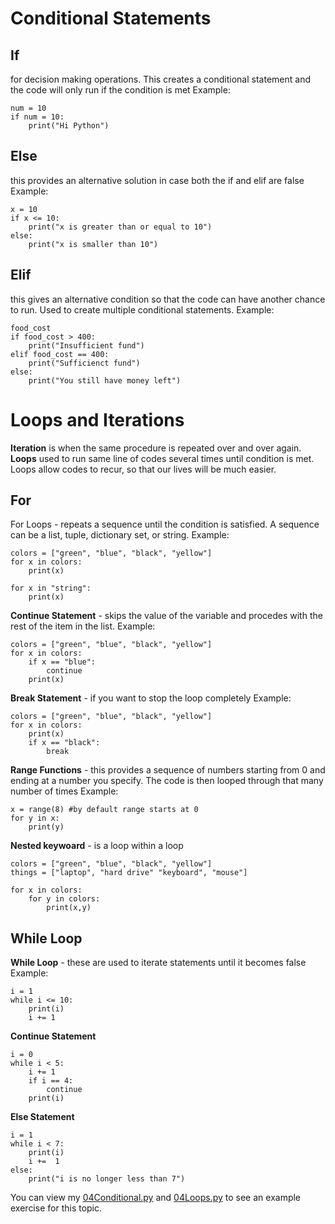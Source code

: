 # Conditional Statements

## If 
for decision making operations. This creates a conditional statement and the code will only run if the condition is met
Example:
```
num = 10
if num = 10:
    print("Hi Python")
```

## Else
this provides an alternative solution in case both the if and elif are false
Example:
```
x = 10
if x <= 10:
    print("x is greater than or equal to 10")
else:
    print("x is smaller than 10")
```

## Elif
this gives an alternative condition so that the code can have another chance to run. Used to create multiple conditional statements.
Example:
```
food_cost 
if food_cost > 400:
    print("Insufficient fund")
elif food_cost == 400:
    print("Sufficienct fund")
else:
    print("You still have money left")
```

# Loops and Iterations

**Iteration** is when the same procedure is repeated over and over again. 
**Loops** used to run same line of codes several times until condition is met. Loops allow codes to recur, so that our lives will be much easier.

## For 
For Loops - repeats a sequence until the condition is satisfied. A sequence can be a list, tuple, dictionary set, or string.
Example: 
```
colors = ["green", "blue", "black", "yellow"]
for x in colors:
    print(x)

for x in "string":
    print(x) 
```

**Continue Statement** - skips the value of the variable and procedes with the rest of the item in the list.
Example:
```
colors = ["green", "blue", "black", "yellow"]
for x in colors:
    if x == "blue":
        continue
    print(x)
```

**Break Statement** - if you want to stop the loop completely
Example:
```
colors = ["green", "blue", "black", "yellow"]
for x in colors:
    print(x)
    if x == "black":
        break
```

**Range Functions** -  this provides a sequence of numbers starting from 0 and ending at a number you specify. The code is then looped through that many 
number of times
Example:
```
x = range(8) #by default range starts at 0
for y in x:
    print(y)
```

**Nested keywoard** - is a loop within a loop
```
colors = ["green", "blue", "black", "yellow"]
things = ["laptop", "hard drive" "keyboard", "mouse"]

for x in colors:
    for y in colors:
        print(x,y)
```

## While Loop 
**While Loop** - these are used to iterate statements until it becomes false
Example:
```
i = 1 
while i <= 10:
    print(i)
    i += 1
```

**Continue Statement**
```
i = 0 
while i < 5:
    i += 1
    if i == 4:
        continue
    print(i)
```

**Else Statement**
```
i = 1
while i < 7:
    print(i)
    i +=  1
else:
    print("i is no longer less than 7")
```

You can view my [04Conditional.py](https://github.com/AbbeyIT/Python-Beginner-Notes/blob/main/Coding-Exercise/04Conditional.py) and [04Loops.py](https://github.com/AbbeyIT/Python-Beginner-Notes/blob/main/Coding-Exercise/04Loops.py) to see an example exercise for this topic.
